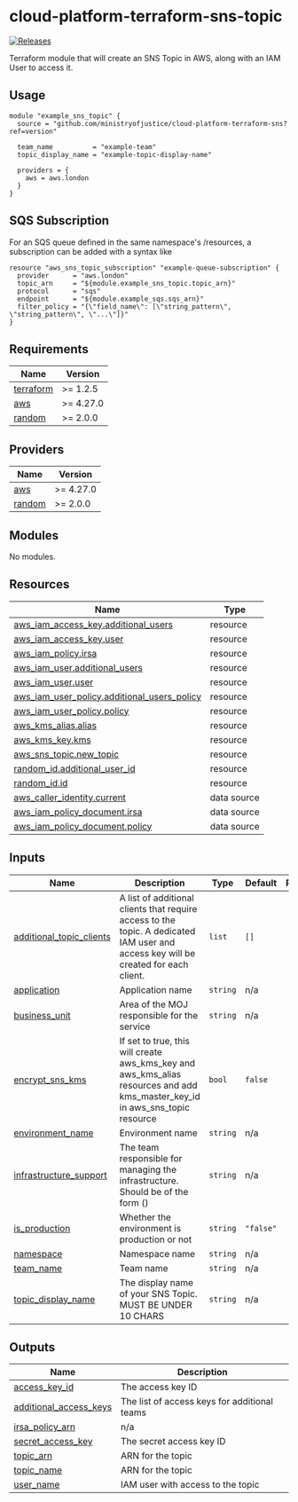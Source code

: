 # cloud-platform-terraform-sns-topic

[![Releases](https://img.shields.io/github/release/ministryofjustice/cloud-platform-terraform-sns-topic.svg)](https://github.com/ministryofjustice/cloud-platform-terraform-sns-topic/releases)

Terraform module that will create an SNS Topic in AWS, along with an IAM User to access it.

## Usage

```hcl
module "example_sns_topic" {
  source = "github.com/ministryofjustice/cloud-platform-terraform-sns?ref=version"

  team_name          = "example-team"
  topic_display_name = "example-topic-display-name"
  
  providers = {
    aws = aws.london
  }
}
```

## SQS Subscription

For an SQS queue defined in the same namespace's /resources, a subscription can be added with a syntax like

```hcl
resource "aws_sns_topic_subscription" "example-queue-subscription" {
  provider      = "aws.london"
  topic_arn     = "${module.example_sns_topic.topic_arn}"
  protocol      = "sqs"
  endpoint      = "${module.example_sqs.sqs_arn}"
  filter_policy = "{\"field_name\": [\"string_pattern\", \"string_pattern\", \"...\"]}"
}
```

<!-- BEGIN_TF_DOCS -->
## Requirements

| Name | Version |
|------|---------|
| <a name="requirement_terraform"></a> [terraform](#requirement\_terraform) | >= 1.2.5 |
| <a name="requirement_aws"></a> [aws](#requirement\_aws) | >= 4.27.0 |
| <a name="requirement_random"></a> [random](#requirement\_random) | >= 2.0.0 |

## Providers

| Name | Version |
|------|---------|
| <a name="provider_aws"></a> [aws](#provider\_aws) | >= 4.27.0 |
| <a name="provider_random"></a> [random](#provider\_random) | >= 2.0.0 |

## Modules

No modules.

## Resources

| Name | Type |
|------|------|
| [aws_iam_access_key.additional_users](https://registry.terraform.io/providers/hashicorp/aws/latest/docs/resources/iam_access_key) | resource |
| [aws_iam_access_key.user](https://registry.terraform.io/providers/hashicorp/aws/latest/docs/resources/iam_access_key) | resource |
| [aws_iam_policy.irsa](https://registry.terraform.io/providers/hashicorp/aws/latest/docs/resources/iam_policy) | resource |
| [aws_iam_user.additional_users](https://registry.terraform.io/providers/hashicorp/aws/latest/docs/resources/iam_user) | resource |
| [aws_iam_user.user](https://registry.terraform.io/providers/hashicorp/aws/latest/docs/resources/iam_user) | resource |
| [aws_iam_user_policy.additional_users_policy](https://registry.terraform.io/providers/hashicorp/aws/latest/docs/resources/iam_user_policy) | resource |
| [aws_iam_user_policy.policy](https://registry.terraform.io/providers/hashicorp/aws/latest/docs/resources/iam_user_policy) | resource |
| [aws_kms_alias.alias](https://registry.terraform.io/providers/hashicorp/aws/latest/docs/resources/kms_alias) | resource |
| [aws_kms_key.kms](https://registry.terraform.io/providers/hashicorp/aws/latest/docs/resources/kms_key) | resource |
| [aws_sns_topic.new_topic](https://registry.terraform.io/providers/hashicorp/aws/latest/docs/resources/sns_topic) | resource |
| [random_id.additional_user_id](https://registry.terraform.io/providers/hashicorp/random/latest/docs/resources/id) | resource |
| [random_id.id](https://registry.terraform.io/providers/hashicorp/random/latest/docs/resources/id) | resource |
| [aws_caller_identity.current](https://registry.terraform.io/providers/hashicorp/aws/latest/docs/data-sources/caller_identity) | data source |
| [aws_iam_policy_document.irsa](https://registry.terraform.io/providers/hashicorp/aws/latest/docs/data-sources/iam_policy_document) | data source |
| [aws_iam_policy_document.policy](https://registry.terraform.io/providers/hashicorp/aws/latest/docs/data-sources/iam_policy_document) | data source |

## Inputs

| Name | Description | Type | Default | Required |
|------|-------------|------|---------|:--------:|
| <a name="input_additional_topic_clients"></a> [additional\_topic\_clients](#input\_additional\_topic\_clients) | A list of additional clients that require access to the topic. A dedicated IAM user and access key will be created for each client. | `list` | `[]` | no |
| <a name="input_application"></a> [application](#input\_application) | Application name | `string` | n/a | yes |
| <a name="input_business_unit"></a> [business\_unit](#input\_business\_unit) | Area of the MOJ responsible for the service | `string` | n/a | yes |
| <a name="input_encrypt_sns_kms"></a> [encrypt\_sns\_kms](#input\_encrypt\_sns\_kms) | If set to true, this will create aws\_kms\_key and aws\_kms\_alias resources and add kms\_master\_key\_id in aws\_sns\_topic resource | `bool` | `false` | no |
| <a name="input_environment_name"></a> [environment\_name](#input\_environment\_name) | Environment name | `string` | n/a | yes |
| <a name="input_infrastructure_support"></a> [infrastructure\_support](#input\_infrastructure\_support) | The team responsible for managing the infrastructure. Should be of the form <team-name> (<team-email>) | `string` | n/a | yes |
| <a name="input_is_production"></a> [is\_production](#input\_is\_production) | Whether the environment is production or not | `string` | `"false"` | no |
| <a name="input_namespace"></a> [namespace](#input\_namespace) | Namespace name | `string` | n/a | yes |
| <a name="input_team_name"></a> [team\_name](#input\_team\_name) | Team name | `string` | n/a | yes |
| <a name="input_topic_display_name"></a> [topic\_display\_name](#input\_topic\_display\_name) | The display name of your SNS Topic. MUST BE UNDER 10 CHARS | `string` | n/a | yes |

## Outputs

| Name | Description |
|------|-------------|
| <a name="output_access_key_id"></a> [access\_key\_id](#output\_access\_key\_id) | The access key ID |
| <a name="output_additional_access_keys"></a> [additional\_access\_keys](#output\_additional\_access\_keys) | The list of access keys for additional teams |
| <a name="output_irsa_policy_arn"></a> [irsa\_policy\_arn](#output\_irsa\_policy\_arn) | n/a |
| <a name="output_secret_access_key"></a> [secret\_access\_key](#output\_secret\_access\_key) | The secret access key ID |
| <a name="output_topic_arn"></a> [topic\_arn](#output\_topic\_arn) | ARN for the topic |
| <a name="output_topic_name"></a> [topic\_name](#output\_topic\_name) | ARN for the topic |
| <a name="output_user_name"></a> [user\_name](#output\_user\_name) | IAM user with access to the topic |
<!-- END_TF_DOCS -->
